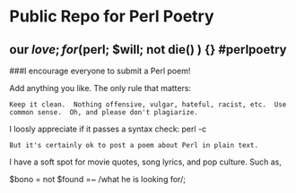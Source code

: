 Public Repo for Perl Poetry
===========

our $love; for ($perl; $will; not die() ) {} #perlpoetry
---------------------------


###I encourage everyone to submit a Perl poem!  

Add anything you like.  The only rule that matters: 
````
Keep it clean.  Nothing offensive, vulgar, hateful, racist, etc.  Use common sense.  Oh, and please don't plagiarize.
````

I loosly appreciate if it passes a syntax check:  perl -c

````
But it's certainly ok to post a poem about Perl in plain text.
````

I have a soft spot for movie quotes, song lyrics, and pop culture.  Such as,

$bono = not $found =~ /what he is looking for/;  
